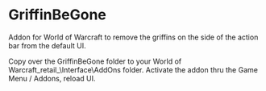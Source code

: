 # GriffinBeGone
Addon for World of Warcraft to remove the griffins on the side of the action bar from the default UI.

Copy over the GriffinBeGone folder to your World of Warcraft\_retail_\Interface\AddOns folder.
Activate the addon thru the Game Menu / Addons, reload UI.
